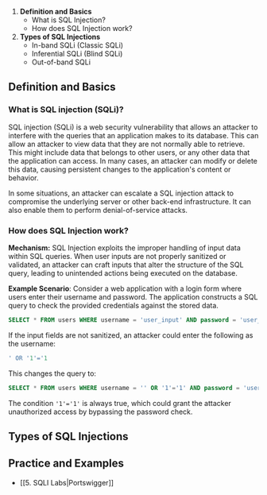 1. **Definition and Basics**
    - What is SQL Injection?
    - How does SQL Injection work?
2. **Types of SQL Injections**
    - In-band SQLi (Classic SQLi)
    - Inferential SQLi (Blind SQLi)
    - Out-of-band SQLi

## Definition and Basics
### What is SQL injection (SQLi)?
SQL injection (SQLi) is a web security vulnerability that allows an attacker to interfere with the queries that an application makes to its database. This can allow an attacker to view data that they are not normally able to retrieve. This might include data that belongs to other users, or any other data that the application can access. In many cases, an attacker can modify or delete this data, causing persistent changes to the application's content or behavior.

In some situations, an attacker can escalate a SQL injection attack to compromise the underlying server or other back-end infrastructure. It can also enable them to perform denial-of-service attacks.

### How does SQL Injection work?
**Mechanism:** SQL Injection exploits the improper handling of input data within SQL queries. When user inputs are not properly sanitized or validated, an attacker can craft inputs that alter the structure of the SQL query, leading to unintended actions being executed on the database.

**Example Scenario**: Consider a web application with a login form where users enter their username and password. The application constructs a SQL query to check the provided credentials against the stored data.
```sql
SELECT * FROM users WHERE username = 'user_input' AND password = 'user_password'
```

If the input fields are not sanitized, an attacker could enter the following as the username:
```sql
' OR '1'='1
```

This changes the query to:
```sql
SELECT * FROM users WHERE username = '' OR '1'='1' AND password = 'user_password';
```

The condition `'1'='1'` is always true, which could grant the attacker unauthorized access by bypassing the password check.

## Types of SQL Injections

## Practice and Examples

- [[5. SQLI Labs|Portswigger]]
